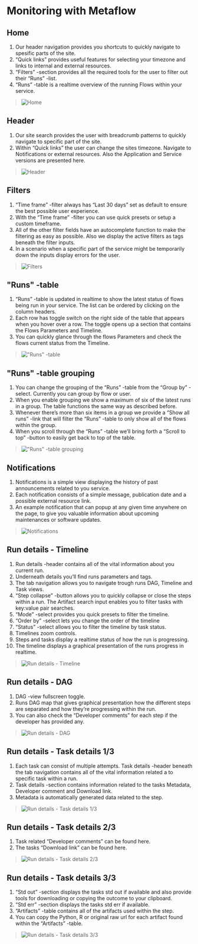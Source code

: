 # Monitoring with Metaflow

## Home

1. Our header navigation provides you shortcuts to quickly navigate to
   spesific parts of the site.
2. “Quick links” provides useful features for selecting your timezone and
   links to internal and external resources.
3. “Filters” -section provides all the required tools for the user to filter
   out their “Runs” -list.
4. “Runs” -table is a realtime overview of the running Flows within your
   service.

> ![Home](../.gitbook/assets/01_instructions.png "Home")

## Header

1. Our site search provides the user with breadcrumb patterns to quickly
   navigate to specific part of the site.
2. Within “Quick links” the user can change the sites timezone. Navigate
   to Notifications or external resources. Also the Application and Service
   versions are presented here.

> ![Header](../.gitbook/assets/02_instructions.png "Header")

## Filters

1. “Time frame” -filter always has “Last 30 days” set as default to ensure
   the best possible user experience.
2. With the “Time frame” -filter you can use quick presets or setup a
   custom timeframe.
3. All of the other filter fields have an autocomplete function to make the
   filtering as easy as possible. Also we display the active filters as tags
   beneath the filter inputs.
4. In a scenario when a specific part of the service might be temporarily
   down the inputs display errors for the user.

> ![Filters](../.gitbook/assets/03_instructions.png "Filters")

## "Runs" -table

1. “Runs” -table is updated in realtime to show the latest status of flows
   being run in your service. The list can be ordered by clicking on the
   column headers.
2. Each row has toggle switch on the right side of the table that appears
   when you hover over a row. The toggle opens up a section that
   contains the Flows Parameters and Timeline.
3. You can quickly glance through the flows Parameters and check the
   flows current status from the Timeline.

> !["Runs" -table](../.gitbook/assets/04_instructions.png "'Runs' -table")

## "Runs" -table grouping

1. You can change the grouping of the “Runs” -table from the “Group by”
   -select. Currently you can group by flow or user.
2. When you enable grouping we show a maximum of six of the latest
   runs in a group. The table functions the same way as described
   before.
3. Whenever there’s more than six items in a group we provide a “Show
   all runs” -link that will filter the “Runs” -table to only show all of the
   flows within the group.
4. When you scroll through the “Runs” -table we’ll bring forth a “Scroll to
   top” -button to easily get back to top of the table.

> !["Runs" -table grouping](../.gitbook/assets/04_instructions.png "'Runs' -table grouping")

## Notifications

1. Notifications is a simple view displaying the history of past
   announcements related to you service.
2. Each notification consists of a simple message, publication date and a
   possible external resource link.
3. An example notification that can popup at any given time anywhere on
   the page, to give you valuable information about upcoming
   maintenances or software updates.

> ![Notifications](../.gitbook/assets/06_instructions.png "Notifications")

## Run details - Timeline

1. Run details -header contains all of the vital information about you
   current run.
2. Underneath details you’ll find runs parameters and tags.
3. The tab navigation allows you to navigate trough runs DAG, Timeline
   and Task views.
4. “Step collapse” -button allows you to quickly collapse or close the
   steps within a run. The Artifact search input enables you to filter tasks
   with key:value pair searches.
5. “Mode” -select provides you quick presets to filter the timeline.
6. “Order by” -select lets you change the order of the timeline
7. “Status” -select allows you to filter the timeline by task status.
8. Timelines zoom controls.
9. Steps and tasks display a realtime status of how the run is progressing.
10. The timeline displays a graphical presentation of the runs progress in
    realtime.

> ![Run details - Timeline](../.gitbook/assets/07_instructions.png "Run details - Timeline")

## Run details - DAG

1. DAG -view fullscreen toggle.
2. Runs DAG map that gives graphical presentation how the different
   steps are separated and how they’re progressing within the run.
3. You can also check the “Developer comments” for each step if the
   developer has provided any.

> ![Run details - DAG](../.gitbook/assets/08_instructions.png "Run details - DAG")

## Run details - Task details 1/3

1. Each task can consist of multiple attempts. Task details -header
   beneath the tab navigation contains all of the vital information related
   a to specific task within a run.
2. Task details -section contains information related to the tasks
   Metadata, Developer comment and Download link.
3. Metadata is automatically generated data related to the step.

> ![Run details - Task details 1/3](../.gitbook/assets/09_instructions.png "Run details - Task details 1/3")

## Run details - Task details 2/3

1. Task related “Developer comments” can be found here.
2. The tasks “Download link” can be found here.

> ![Run details - Task details 2/3](../.gitbook/assets/10_instructions.png "Run details - Task details 2/3")

## Run details - Task details 3/3

1. “Std out” -section displays the tasks std out if available and also
   provide tools for downloading or copying the outcome to your
   clipboard.
2. “Std err” -section displays the tasks std err if available.
3. “Artifacts” -table contains all of the artifacts used within the step.
4. You can copy the Python, R or original raw url for each artifact found
   within the “Artifacts” -table.

> ![Run details - Task details 3/3](../.gitbook/assets/11_instructions.png "Run details - Task details 3/3")
